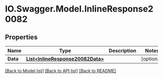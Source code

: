 # IO.Swagger.Model.InlineResponse20082
## Properties

Name | Type | Description | Notes
------------ | ------------- | ------------- | -------------
**Data** | [**List&lt;InlineResponse20082Data&gt;**](InlineResponse20082Data.md) |  | [optional] 

[[Back to Model list]](../README.md#documentation-for-models) [[Back to API list]](../README.md#documentation-for-api-endpoints) [[Back to README]](../README.md)

